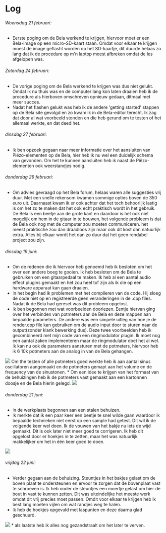 # Log


###### Woensdag 21 februari:
  * Eerste poging om de Bela werkend te krijgen, hiervoor moet er een Bela-image op een micro-SD-kaart staan. Omdat voor elkaar te krijgen moest de image geflasht worden op het SD-kaartje, dit duurde helaas zo lang dat ik de procedure op m'n laptop moest afbreken omdat de les afgelopen was.

###### Zaterdag 24 februari:
  * De vorige poging om de Bela werkend te krijgen was dus niet gelukt. Omdat ik nu thuis was en de computer lang kon laten draaien heb ik de procedure als hierboven omschreven opnieuw gedaan, ditmaal met meer succes.
  * Nadat het flashen gelukt was heb ik de andere 'getting started' stappen op de Bela site gevolgd en zo kwam ik in de Bela-editor terecht. Ik zag dat door al wat voorbeeld stonden en die heb gerund om te testen of het allemaal werkte, en dat deed het.

###### dinsdag 27 februari:
  * Ik ben opzoek gegaan naar meer informatie over het aansluiten van Piëzo-elementen op de Bela, hier heb ik nu wel een duidelijk schema van gevonden. Om het te kunnen aansluiten heb ik naast de Piëzo-elementen ook weerstandjes nodig.

###### donderdag 29 februari:
  * Om advies gevraagd op het Bela forum, helaas waren alle suggesties vrij duur. Met een snelle rekensom kwamen sommige opties boven de 350 euro uit. Daarnaast kwam ik er ook achter dat het toch behoorlijk lastig is om het zo te maken dat het ook echt praktisch wordt in het gebruik. De Bela is een beetje aan de grote kant en daardoor is het ook niet mogelijk om hem in de gitaar in te bouwen, het volgende probleem is dat de Bela ook nog met de computer zou moeten communiceren. het meest praktische zou dan draadloos zijn maar ook dit kost dan natuurlijk extra. Alles bij elkaar wordt het dan zo duur dat het geen rendabel project zou zijn.

###### dinsdag 19 juni:
  * Om de redenen die ik hiervoor heb genoemd heb ik besloten om het over een andere boeg te gooien. Ik heb besloten om de Bela te gebruiken om een gitaarpedaal te maken. Ik heb al een aantal audio effect plugins gemaakt en het zou heel tof zijn als ik die op een hardware apparaat kan gaan draaien.
  * In het begin had ik problemen met het compileren van de code. Hij sloeg de code niet op en registreerde geen veranderingen in de .cpp files. Nadat ik de Bela had gereset was dit probleem opgelost.
  * Ik ben begonnen met wat voorbeelden doorlezen. Eentje hiervan ging over het verbinden van potmeters aan de Bela en deze mappen aan bepaalde parameters.
  De andere was een simpele uitleg van hoe je de render.cpp file kan gebruiken om de audio input door te sturen naar de output(zonder klank bewerking dus).
  Deze twee voorbeelden heb ik gecombineerd met mijn code van een ringmodulator plugin. Ik moet nog een aantal zaken implementeren maar de ringmodulator doet het al wel. Ik kan nu ook de parameters aansturen met de potmeters, hiervoor heb ik 6 10k potmeters aan de analog in van de Bela gehangen.
  <img src="https://raw.githubusercontent.com/BramGiesen/Bela-Project-/master/images/foto1.JPG">
  Om the testen of alle potmeters goed werkte heb ik aan aantal sinus oscillatoren aangemaakt en de potmeters gemapt aan het volume en de frequency van de sinustonen.
  * Om een idee te krijgen van het formaat van de behuizingen heb ik de potmeters vast gemaakt aan een kartonnen doosje en de Bela hierin gelegd.

  <img src="https://raw.githubusercontent.com/BramGiesen/Bela-Project-/master/images/foto2.JPG">


###### donderdag 21 juni:

  * In de werkplaats begonnen aan een stalen behuizen.
  * Ik merkte dat ik een paar keer een beetje te snel wilde gaan waardoor ik bepaalde technieken niet eerst op een sample had getest. Dit wil ik de volgende keer wel doen. Ik de vouwen van het bakje nu iets de wijd gemaakt. Dit is ook later niet meer goed te corrigeren.
  Ik heb dit opgelost door er hoekjes in te zetten, maar het was natuurlijk makkelijker om het in één keer goed te doen.

  <img src="https://github.com/BramGiesen/Bela-Project-/blob/master/images/foto3.JPG?raw=true">



###### vrijdag 22 juni:
  * Verder gegaan aan de behuizing. Steuntjes in het bakjes gelast om de boven plaat te ondersteunen en ervoor te zorgen dat de bovenplaat vast te schroeven is. Ik heb onder de steuntjes een moertje gelast om hier de bout in vast te kunnen zetten. Dit was uiteindelijke het meeste werk omdat dit vrij precies moet passen. Omdit voor elkaar te krijgen heb ik best lang moeten vijlen om wat randjes weg te halen.
  * Ik heb de hoekjes opgevuld met laspunten en deze daarna glad geschuurd.
  <img src="https://github.com/BramGiesen/Bela-Project-/blob/master/images/foto4.JPG?raw=true">
  * als laatste heb ik alles nog gezandstraalt om het later te verven.

  
